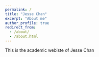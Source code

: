 ```yaml
---
permalink: /
title: "Jesse Chan"
excerpt: "About me"
author_profile: true
redirect_from: 
  - /about/
  - /about.html
---
```


This is the academic webiste of Jesse Chan
